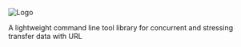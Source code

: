 ![Logo](https://iili.io/JjCxoB.png)

A lightweight command line tool library for concurrent and stressing transfer data with URL
